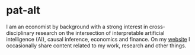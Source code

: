 # pat-alt

I am an economist by background with a strong interest in cross-disciplinary research on the intersection of interpretable artificial intelligence (AI), causal inference, economics and finance. On my [website](https://pat-alt.github.io/) I occasionally share content related to my work, research and other things.
